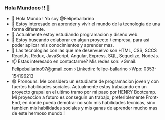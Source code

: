 ### Hola Mundooo !! 👋

- 👋 Hola Mundo ! Yo soy @Felipeballarino
- 👀 Estoy interesado en aprender  y vivir el mundo de la tecnologia de una forma diferente.
- 🌱 Actualmente estoy estudiando programacion y diseño web.
- 👯 Estoy buscando colaborar en algun proyecto / empresa, para asi poder aplicar mis conocimientos y aprender mas.
- 💬 Las tecnologias con las que me desenvuelvo son HTML, CSS, SCCS ReactJs, Redux, JavaScript, Angular, Express, SQL, Sequelize, NodeJs.
- 📫 Estas interesado en contactarme? 
          Mis redes son:
              ⚡Gmail: Felipeballarino97@gmail.com
              ⚡Linkedin: felipe-ballarino
              ⚡Wpp: 0353-154196213
- 😄 Pronouns: Me considero un estudiante de programacion joven y con fuertes habilidades sociales. Actualmente estoy trabajando en un proyecto grupal en el ultimo tramo por mi paso por HENRY Bootcamp.
                Mi proyeccion a futuro es conseguin un trabajo, preferiblemente Front-End, en donde pueda demotrar no solo mis habilidades tecnicas, sino tambien mis habilidades sociales y mis ganas de aprender mucho mas de este hermoso mundo ! 

